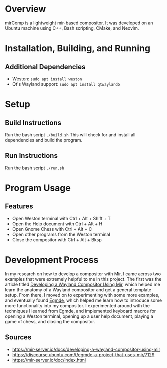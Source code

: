 # Overview
mirComp is a lightweight mir-based compositor. It was developed on an Ubuntu machine using C++, Bash scripting, CMake, and Neovim. 

# Installation, Building, and Running
## Additional Dependencies
- Weston: `sudo apt install weston`
- Qt's Wayland support: `sudo apt install qtwayland5`

# Setup
## Build Instructions
Run the bash script `./build.sh`
This will check for and install all dependencies and build the program.

## Run Instructions
Run the bash script `./run.sh`

# Program Usage
## Features
- Open Weston terminal with Ctrl + Alt + Shift + T
- Open the Help document with Ctrl + Alt + H
- Open Gnome Chess with Ctrl + Alt + C
- Open other programs from the Weston terminal 
- Close the compositor with Ctrl + Alt + Bksp

# Development Process
In my research on how to develop a compositor with Mir, I came across two examples that were extremely helpful to me in this project. The first was the article titled [Developing a Wayland Compositor Using Mir](https://mir-server.io/docs/developing-a-wayland-compositor-using-mir), which helped me learn the anatomy of a Wayland compositor and get a general template setup. From there, I moved on to experimenting with some more examples, and eventually found [Egmde](https://discourse.ubuntu.com/t/egmde-a-project-that-uses-mir/7129), which helped me learn how to introduce some more functionality into my compositor. I experimented around with the techniques I learned from Egmde, and implemented keyboard macros for opening a Weston terminal, opening up a user help document, playing a game of chess, and closing the compositor.

## Sources
- https://mir-server.io/docs/developing-a-wayland-compositor-using-mir
- https://discourse.ubuntu.com/t/egmde-a-project-that-uses-mir/7129
- https://mir-server.io/doc/index.html
